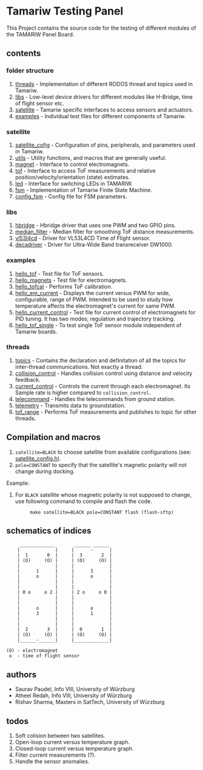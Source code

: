 # Tamariw Testing Panel

This Project contains the source code for the testing of different modules of the TAMARIW Panel Board.

## contents

### folder structure

1. [threads](threads) - Implementation of different RODOS thread and topics used in Tamariw.
2. [libs](libs) - Low-level device drivers for different modules like H-Bridge, time of flight sensor etc.
3. [satellite](satellite) - Tamariw specific interfaces to access sensors and actuators.
4. [examples](examples) - Individual test files for different components of Tamariw.

### satellite

1. [satellite_cofig](satellite/satellite_config.h) - Configuration of pins, peripherals, and parameters used in Tamariw.
2. [utils](satellite/utils.h) - Utility functions, and macros that are generally useful.
3. [magnet](satellite/magnet.h) - Interface to control electromagnets.
4. [tof](satellite/tof.h) - Interface to access ToF measurements and relative position/velocity/orientation (state) estimates.
5. [led](satellite/led.h) - Interface for switching LEDs in TAMARIW.
6. [fsm](satellite/fsm.h) - Implementation of Tamariw Finite State Machine.
7. [config_fsm](satellite/config_fsm.h) - Config file for FSM parameters.

### libs

1. [hbridge](libs/hbridge/hbridge.h) - Hbridge driver that uses one PWM and two GPIO pins.
2. [median_filter](libs/VL53L4CD/MedianFilter.h) - Median filter for smoothing ToF distance measurements.
3. [vl53l4cd](libs/VL53L4CD/) - Driver for VL53L4CD Time of Flight sensor.
4. [decadriver](libs/decadriver/) - Driver for Ultra-Wide Band transreceiver DW1000.

### examples

1. [hello_tof](examples/hello_tof.cpp) - Test file for ToF sensors.
2. [hello_magnets](examples/hello_tof.cpp) - Test file for electromagnets.
3. [hello_tofcal](examples/hello_tofcal.cpp) - Performs ToF calibration.
4. [hello_em_current](examples/hello_tofcal.cpp) - Displays the current versus PWM for wide, configurable, range of PWM. Intended to be used to study how temperature affects the electromagnet's current for same PWM.
5. [hello_current_control](examples/hello_tofcal.cpp) - Test file for current control of electromagnets for PID tuning. It has two modes; regulation and trajectory tracking.
6. [hello_tof_single](examples/hello_tof.cpp) - To test single ToF sensor module independent of Tamariw boards.


### threads

1. [topics](threads/topics.cpp) - Contains the declaration and definitation of all the topics for inter-thread communications. Not exactly a thread.
2. [collision_control](threads/collision_control.cpp) - Handles collision control using distance and velocity feedback.
3. [current_control](threads/current_control.cpp) - Controls the current through each electromagnet. Its Sample rate is higher compared to <code>collision_control</code>.
4. [telecommand](threads/telecommand.cpp) - Handles the telecommands from ground station.
5. [telemetry](threads/telemetry.cpp) - Transmits data to groundstation.
6. [tof_range](threads/tof_range.cpp) - Performs ToF measurements and publishes to topic for other threads.

## Compilation and macros

1. <code>satellite=BLACK</code> to choose satellite from available configurations (see: [satellite_config.h](satellite/satellite_config.h)).
2. <code>pole=CONSTANT</code> to specify that the satellite's magnetic polarity will not change during docking.

Example:

1. For <code>BLACK</code> satellite whose magnetic polarity is not supposed to change, use following command to compile and flash the code.
<center>
  <code>make satellite=BLACK pole=CONSTANT flash (flash-sftp)</code>
</center>

## schematics of indices

```
     _____________       ______ ______
    |             |     |      -      |
    |  1       0  |     |  3       2  |
    | (O)     (O) |     | (O)     (O) |
    |             |     |             |
    |      1      |     |      3      |
    |      o      |     |      o      |
    |             |     |             |
    |             |     |             |
    | 0 o     o 2 |     | 2 o     o 0 |
    |             |     |             |
    |             |     |             |
    |      o      |     |      o      |
    |      3      |     |      1      |
    |             |     |             |
    |             |     |             |
    |  2       3  |     |  0       1  |
    | (O)     (O) |     | (O)     (O) |
    |______-______|     |_____________|

(O) - electromagnet
 o  - time of flight sensor
```

## authors

- Saurav Paudel, Info VIII, University of Würzburg
- Atheel Redah, Info VIII, University of Würzburg
- Rishav Sharma, Masters in SatTech, University of Würzburg

## todos

1. Soft colision between two satellites.
2. Open-loop current versus temperature graph.
3. Closed-loop current versus temperature graph.
4. Filter current measurements (?).
5. Handle the sensor anomalies.
